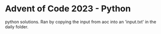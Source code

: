 # Advent of Code 2023 - Python

python solutions. Ran by copying the input from aoc into an 'input.txt' in the daily folder.